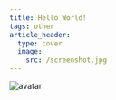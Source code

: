 ```yaml
---
title: Hello World!
tags: other
article_header:
  type: cover
  image:
    src: /screenshot.jpg
---
```


![avatar](http://qf0f204pj.hn-bkt.clouddn.com/hello_world.jpg)

<!--more-->
